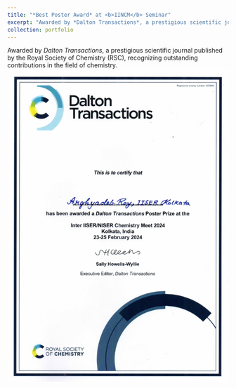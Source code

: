 ```yaml
---
title: "*Best Poster Award* at <b>IINCM</b> Seminar"
excerpt: "Awarded by *Dalton Transactions*, a prestigious scientific journal published by the Royal Society of Chemistry (RSC), recognizing outstanding contributions in the field of chemistry <br/><img src='/images//Dalton_trans_page-0001.jpg'>"
collection: portfolio
---
```


Awarded by *Dalton Transactions*, a prestigious scientific journal published by the Royal Society of Chemistry (RSC), recognizing outstanding contributions in the field of chemistry.
<br/><img src='/images//Dalton_trans_page-0001.jpg'>
